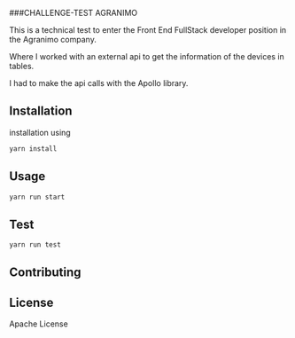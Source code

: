 ###CHALLENGE-TEST AGRANIMO

This is a technical test to enter the Front End FullStack developer position in the Agranimo company.

Where I worked with an external api to get the information of the devices in tables.

I had to make the api calls with the Apollo library.


## Installation

installation using

```bash
yarn install
```

## Usage

```bash
yarn run start
```


## Test

```bash
yarn run test
```

## Contributing


## License
Apache License
